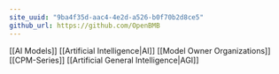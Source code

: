 ```yaml
---
site_uuid: "9ba4f35d-aac4-4e2d-a526-b0f70b2d8ce5"
github_url: https://github.com/OpenBMB
---
```


[[AI Models]]
[[Artificial Intelligence|AI]]
[[Model Owner Organizations]]
[[CPM-Series]]
[[Artificial General Intelligence|AGI]]
